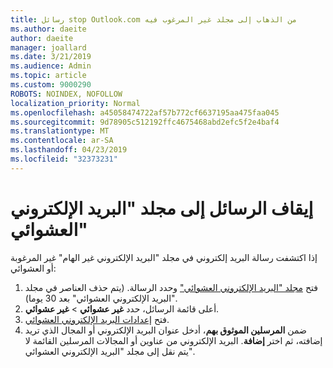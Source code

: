 ```yaml
---
title: رسائل stop Outlook.com من الذهاب إلى مجلد غير المرغوب فيه
ms.author: daeite
author: daeite
manager: joallard
ms.date: 3/21/2019
ms.audience: Admin
ms.topic: article
ms.custom: 9000290
ROBOTS: NOINDEX, NOFOLLOW
localization_priority: Normal
ms.openlocfilehash: a45058474722af57b772cf6637195aa475faa045
ms.sourcegitcommit: 9d78905c512192ffc4675468abd2efc5f2e4baf4
ms.translationtype: MT
ms.contentlocale: ar-SA
ms.lasthandoff: 04/23/2019
ms.locfileid: "32373231"
---
```

# <a name="stop-messages-going-to-your-junk-email-folder"></a>إيقاف الرسائل إلى مجلد "البريد الإلكتروني العشوائي"

إذا اكتشفت رسالة البريد إلكتروني في مجلد "البريد الإلكتروني غير الهام" غير المرغوبة أو العشوائي:

1. فتح [مجلد "البريد الإلكتروني العشوائي"](https://outlook.live.com/mail/junkemail) وحدد الرسالة. (يتم حذف العناصر في مجلد "البريد الإلكتروني العشوائي" بعد 30 يوما).
1. أعلى قائمة الرسائل، حدد **غير عشوائي** > **غير عشوائي**.
1. فتح [إعدادات البريد الإلكتروني العشوائي](https://go.microsoft.com/fwlink/?linkid=2035804).
1. ضمن **المرسلين الموثوق بهم**، أدخل عنوان البريد الإلكتروني أو المجال الذي تريد إضافته، ثم اختر **إضافة**. البريد الإلكتروني من عناوين أو المجالات المرسلين القائمة لا يتم نقل إلى مجلد "البريد الإلكتروني العشوائي".